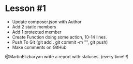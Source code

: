 # Lesson #1

* Update composer.json with Author
* Add 2 static members
* Add 1 protected member
* Create Function doing some action, 10-14 lines.
* Push To Git (git add . git commit -m "", git push)
* Make comments on GitHub

@MartinElizbaryan write a report with statuses.  (every time!!!)




